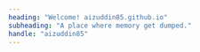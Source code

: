 ```yaml
---
heading: "Welcome! aizuddin85.github.io"
subheading: "A place where memory get dumped."
handle: "aizuddin85"
---
```


